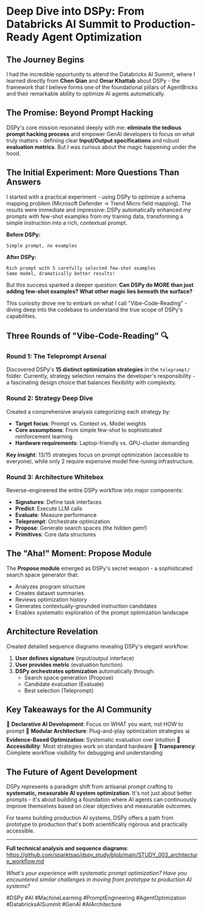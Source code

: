 # Deep Dive into DSPy: From Databricks AI Summit to Production-Ready Agent Optimization

## The Journey Begins

I had the incredible opportunity to attend the Databricks AI Summit, where I learned directly from **Chen Qian** and **Omar Khattab** about DSPy - the framework that I believe forms one of the foundational pillars of AgentBricks and their remarkable ability to optimize AI agents automatically.

## The Promise: Beyond Prompt Hacking

DSPy's core mission resonated deeply with me: **eliminate the tedious prompt hacking process** and empower GenAI developers to focus on what truly matters - defining clear **Input/Output specifications** and robust **evaluation metrics**. But I was curious about the magic happening under the hood.

## The Initial Experiment: More Questions Than Answers

I started with a practical experiment - using DSPy to optimize a schema mapping problem (Microsoft Defender → Trend Micro field mapping). The results were immediate and impressive: DSPy automatically enhanced my prompts with few-shot examples from my training data, transforming a simple instruction into a rich, contextual prompt.

**Before DSPy:**
```
Simple prompt, no examples
```

**After DSPy:**
```
Rich prompt with 5 carefully selected few-shot examples
Same model, dramatically better results!
```

But this success sparked a deeper question: **Can DSPy do MORE than just adding few-shot examples? What other magic lies beneath the surface?** 

This curiosity drove me to embark on what I call "Vibe-Code-Reading" - diving deep into the codebase to understand the true scope of DSPy's capabilities.

## Three Rounds of "Vibe-Code-Reading" 🔍

### Round 1: The Teleprompt Arsenal
Discovered DSPy's **15 distinct optimization strategies** in the `teleprompt/` folder. Currently, strategy selection remains the developer's responsibility - a fascinating design choice that balances flexibility with complexity.

### Round 2: Strategy Deep Dive
Created a comprehensive analysis categorizing each strategy by:
- **Target focus**: Prompt vs. Context vs. Model weights
- **Core assumptions**: From simple few-shot to sophisticated reinforcement learning
- **Hardware requirements**: Laptop-friendly vs. GPU-cluster demanding

**Key insight**: 13/15 strategies focus on prompt optimization (accessible to everyone), while only 2 require expensive model fine-tuning infrastructure.

### Round 3: Architecture Whitebox
Reverse-engineered the entire DSPy workflow into major components:
- **Signatures**: Define task interfaces
- **Predict**: Execute LLM calls  
- **Evaluate**: Measure performance
- **Teleprompt**: Orchestrate optimization
- **Propose**: Generate search spaces (the hidden gem!)
- **Primitives**: Core data structures

## The "Aha!" Moment: Propose Module

The **Propose module** emerged as DSPy's secret weapon - a sophisticated search space generator that:
- Analyzes program structure
- Creates dataset summaries
- Reviews optimization history
- Generates contextually-grounded instruction candidates
- Enables systematic exploration of the prompt optimization landscape

## Architecture Revelation

Created detailed sequence diagrams revealing DSPy's elegant workflow:

1. **User defines signature** (input/output interface)
2. **User provides metric** (evaluation function)  
3. **DSPy orchestrates optimization** automatically through:
   - Search space generation (Propose)
   - Candidate evaluation (Evaluate)
   - Best selection (Teleprompt)

## Key Takeaways for the AI Community

🎯 **Declarative AI Development**: Focus on WHAT you want, not HOW to prompt
🔧 **Modular Architecture**: Plug-and-play optimization strategies
📊 **Evidence-Based Optimization**: Systematic evaluation over intuition
🚀 **Accessibility**: Most strategies work on standard hardware
🔬 **Transparency**: Complete workflow visibility for debugging and understanding

## The Future of Agent Development

DSPy represents a paradigm shift from artisanal prompt crafting to **systematic, measurable AI system optimization**. It's not just about better prompts - it's about building a foundation where AI agents can continuously improve themselves based on clear objectives and measurable outcomes.

For teams building production AI systems, DSPy offers a path from prototype to production that's both scientifically rigorous and practically accessible.

---

**Full technical analysis and sequence diagrams**: https://github.com/sparktsao/dspy_study/blob/main/STUDY_003_architecture_workflow.md

*What's your experience with systematic prompt optimization? Have you encountered similar challenges in moving from prototype to production AI systems?*

#DSPy #AI #MachineLearning #PromptEngineering #AgentOptimization #DatabricksAISummit #GenAI #AIArchitecture
